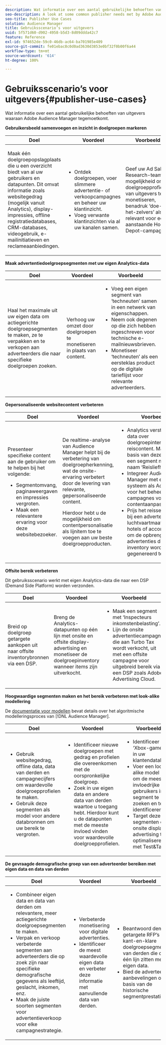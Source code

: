 ```yaml
---
description: Wat informatie over een aantal gebruikelijke behoeften van uitgevers waaraan Adobe Audience Manager tegemoetkomt.
seo-description: A look at some common publisher needs met by Adobe Audience Manager.
seo-title: Publisher Use Cases
solution: Audience Manager
title: Gebruiksscenario’s voor uitgevers
uuid: 5f571d60-d902-4958-b5d3-8d09ddda42c7
feature: Reference
exl-id: 974652de-59c0-46db-ac64-ba701985e409
source-git-commit: fe01ebac8c0d0ad3630d3853e0bf32f0b00f6a44
workflow-type: tm+mt
source-wordcount: '614'
ht-degree: 100%

---
```


# Gebruiksscenario’s voor uitgevers{#publisher-use-cases}

Wat informatie over een aantal gebruikelijke behoeften van uitgevers waaraan Adobe Audience Manager tegemoetkomt.

<!-- 

c_pub_use_case.xml

 -->

**Gebruikersbeeld samenvoegen en inzicht in doelgroepen markeren**

<table id="table_7051791195CE41B49173BBF9E581BFB6"> 
 <thead> 
  <tr> 
   <th colname="col1" class="entry"> Doel </th> 
   <th colname="col2" class="entry"> Voordeel </th> 
   <th colname="col3" class="entry"> Voorbeeld </th> 
  </tr> 
 </thead>
 <tbody> 
  <tr> 
   <td colname="col1"> <p>Maak één doelgroepopslagplaats die u een overzicht biedt van al uw gebruikers en datapunten. Dit omvat informatie zoals websitegedrag (mogelijk vanuit Analytics), display-impressies, offline registratiedatabases, CRM-databases, videogebruik, e-mailinitiatieven en reclameaanbiedingen. </p> </td> 
   <td colname="col2"> <p> 
     <ul id="ul_FB6683152C7D4D65AF951BA55E123427"> 
      <li id="li_45C12198EDDE4107AE59947BBAA51A60">Ontdek doelgroepen, voer slimmere advertentie- of verkoopcampagnes en beheer uw klantinzicht. </li> 
      <li id="li_53727E7A3D494299B4631439612AC226">Voeg verwante klantinzichten via al uw kanalen samen. </li> 
     </ul> </p> </td> 
   <td colname="col3"> <p>Geef uw Ad Sales Research-team de mogelijkheid om doelgroepprofielen van uitgevers te monetiseren, benadruk ‘doe-het-zelvers’ als relevant voor een aanstaande Home Depot-campagne. </p> </td> 
  </tr> 
 </tbody> 
</table>

**Maak advertentiedoelgroepsegmenten met uw eigen Analytics-data**

<table id="table_EE77D9F5BAD1473C8E058EE778AF2C3F"> 
 <thead> 
  <tr> 
   <th colname="col1" class="entry"> Doel </th> 
   <th colname="col2" class="entry"> Voordeel </th> 
   <th colname="col3" class="entry"> Voorbeeld </th> 
  </tr> 
 </thead>
 <tbody> 
  <tr> 
   <td colname="col1"> <p>Haal het maximale uit uw eigen data om actiegerichte doelgroepsegmenten te maken, ze te verpakken en te verkopen aan adverteerders die naar specifieke doelgroepen zoeken. </p> </td> 
   <td colname="col2"> <p>Verhoog uw omzet door doelgroepen te monetiseren in plaats van content. </p> </td> 
   <td colname="col3"> <p> 
     <ul id="ul_07695D68C7FA4BDE92E69AB84B59F0B5"> 
      <li id="li_D271C4C62589403C9F5D3B478EA1B1F3">Voeg een eigen segment van ‘techneuten’ samen in een netwerk van eigenschappen. </li> 
      <li id="li_1EC9E0F4BC6343C88CF29D07B9D1DA11">Neem ook degenen op die zich hebben ingeschreven voor technische e-mailnieuwsbrieven. </li> 
      <li id="li_2C5CE406BAEC4F3B8AAED5DF414E1C8B">Monetiseer ‘techneuten’ als een eersteklas product op de digitale tarieflijst voor relevante adverteerders. </li> 
     </ul> </p> </td> 
  </tr> 
 </tbody> 
</table>

**Gepersonaliseerde websitecontent verbeteren**

<table id="table_D8E82821D9F1491A822A6ABA3A988386"> 
 <thead> 
  <tr> 
   <th colname="col1" class="entry"> Doel </th> 
   <th colname="col2" class="entry"> Voordeel </th> 
   <th colname="col3" class="entry"> Voorbeeld </th> 
  </tr> 
 </thead>
 <tbody> 
  <tr> 
   <td colname="col1"> <p>Presenteer specifieke content aan de gebruiker om te helpen bij het volgende: </p> <p> 
     <ul id="ul_ACE36F7845EB4A2E9005ECCD746495CC"> 
      <li id="li_0714139FF2F5492DA32FB95456699E54">Segmentomvang, paginaweergaven en impressies vergroten. </li> 
      <li id="li_2CA4DFF2836D4F71A137829074F46D17">Maak een relevantere ervaring voor deze websitebezoeker. </li> 
     </ul> </p> </td> 
   <td colname="col2"> <p>De realtime-analyse van <span class="keyword">Audience Manager</span> helpt bij de verbetering van doelgroepherkenning, wat de onsite-ervaring verbetert door de levering van relevante, gepersonaliseerde content. </p> <p>Hierdoor hebt u de mogelijkheid om contentpersonalisatie als lijnitem toe te voegen aan uw beste doelgroepproducten. </p> </td> 
   <td colname="col3"> <p> 
     <ul id="ul_EEED2DAD504C486F8C00992219C893F7"> 
      <li id="li_E536F7C79824484DA3DC895809B849F4">Analytics verstrekt eigen data over doelgroepinteresse in reiscontent. Maak op basis van deze informatie een segment met de naam ‘Reisliefhebbers’. </li> 
      <li id="li_DCB3A5F3772C4DCEB757A4AB6CABFBE3">Integreer <span class="keyword">Audience Manager</span> met een systeem als Adobe CQ voor het beheer van campagnes voor het contentaanpassing. </li> 
      <li id="li_A9BFB7EB7504492BA83F182BE5E8CEF8">Prijs het reissegment aan bij een adverteerder voor luchtvaartmaatschappijen, hotels of accommodatie om de opbrengst van de advertenties die door uw inventory wordt gegenereerd te verhogen. </li> 
     </ul> </p> </td> 
  </tr> 
 </tbody> 
</table>

**Offsite bereik verbeteren**

Dit gebruiksscenario werkt met eigen Analytics-data die naar een DSP (Demand Side Platform) worden verzonden.

<table id="table_F88329D45D9441F1A8EDB9D6140FD02D"> 
 <thead> 
  <tr> 
   <th colname="col1" class="entry"> Doel </th> 
   <th colname="col2" class="entry"> Voordeel </th> 
   <th colname="col3" class="entry"> Voorbeeld </th> 
  </tr>
 </thead>
 <tbody> 
  <tr> 
   <td colname="col1"> <p>Breid op doelgroep getargete aankopen uit naar offsite inventorybronnen via een DSP. </p> </td> 
   <td colname="col2"> <p>Breng de Analytics-datapunten op één lijn met onsite en offsite display-advertising en monetiseer de doelgroepinventory wanneer items zijn uitverkocht. </p> </td> 
   <td colname="col3"> <p> 
     <ul id="ul_EE7A86BFFE534A59A9F8C7CAF46A31E5"> 
      <li id="li_D399592D9D904865BD319DC3621B832B">Maak een segment met ‘Inspecteurs inkomstenbelasting’. </li> 
      <li id="li_D28AC8BA5E194176BB8736B089B3C2F7">Lijn de onsite advertentiecampagne die aan Turbo Tax wordt verkocht, uit met een offsite campagne voor uitgebreid bereik via een DSP zoals Adobe Advertising Cloud. </li> 
     </ul> </p> </td> 
  </tr> 
 </tbody> 
</table>

**Hoogwaardige segmenten maken en het bereik verbeteren met look-alike modellering**

De [documentatie voor modellen](../features/algorithmic-models/understanding-models.md) bevat details over het algoritmische modelleringsproces van [!DNL Audience Manager].

<table id="table_A10E4656E2A74EF5BCCA42A7AAA94416"> 
 <thead> 
  <tr> 
   <th colname="col1" class="entry"> Doel </th> 
   <th colname="col2" class="entry"> Voordeel </th> 
   <th colname="col3" class="entry"> Voorbeeld </th> 
  </tr>
 </thead>
 <tbody> 
  <tr> 
   <td colname="col1"> <p> 
     <ul id="ul_6B69497AA7F543249FF820B1D5DC604F"> 
      <li id="li_7022E99BC3C6475988B8424528A221A8">Gebruik websitegedrag, offline data, data van derden en campagnecijfers om waardevolle doelgroepprofielen te maken. </li> 
      <li id="li_DBD50B14B3D34D9AB72C42E245406FE8">Gebruik deze segmenten als model voor andere databronnen om uw bereik te vergroten. </li> 
     </ul> </p> </td> 
   <td colname="col2"> <p> 
     <ul id="ul_CC5448D2EA0646D4AF3547E81DE31FDE"> 
      <li id="li_8F11E40026404C1380F26F6D03952C8E">Identificeer nieuwe doelgroepen met gedrag en profielen die overeenkomen met de oorspronkelijke doelgroep. </li> 
      <li id="li_5F67AD849EC145DBB1E52A92BBE2CEE3">Zoek in uw eigen data en andere data van derden waartoe u toegang hebt. Hierdoor kunt u de datapunten met de meeste invloed vinden voor waardevolle doelgroepprofielen. </li> 
     </ul> </p> </td> 
   <td colname="col3"> <p> 
     <ul id="ul_51091241D6B94A849A383538045D797C"> 
      <li id="li_88798E58BA574FA196CFC02C9C55A293">Identificeer ‘Xbox-gamers’ in uw klantendatabase. </li> 
      <li id="li_1136BBC68C8242CE9F116F2C70A4C164">Voer een look-alike model uit om de meest invloedrijke gebruikers in dat segment te zoeken en te identificeren. </li> 
      <li id="li_8BAED15DF7BA41B28B51BE8DC71DFDE8">Target deze segmenten om onsite display-advertising te optimaliseren met Test&amp;Target. </li> 
     </ul> </p> </td> 
  </tr> 
 </tbody> 
</table>

**De gevraagde demografische groep van een adverteerder bereiken met eigen data en data van derden**

<table id="table_63E19A09F1254D83A84F741CFB68A684"> 
 <thead> 
  <tr> 
   <th colname="col1" class="entry"> Doel </th> 
   <th colname="col2" class="entry"> Voordeel </th> 
   <th colname="col3" class="entry"> Voorbeeld </th> 
  </tr> 
 </thead>
 <tbody> 
  <tr> 
   <td colname="col1"> <p> 
     <ul id="ul_DB5B31FB1C7D4D36B9C32912921B39B5"> 
      <li id="li_7B750D619A8F40329B027559DDC5CFB0">Combineer eigen data en data van derden om relevantere, meer actiegerichte doelgroepsegmenten te maken. </li> 
      <li id="li_E0BC69F4F1BC4A2FA8B1807815072642">Verpak en verkoop verbeterde segmenten aan adverteerders die op zoek zijn naar specifieke demografische gegevens als leeftijd, geslacht, inkomen, enz. </li> 
      <li id="li_87FD5150D9F74FC9973FECD5DA363C34">Maak de juiste soorten segmenten voor advertentieverkoop voor elke campagnestrategie. </li> 
     </ul> </p> </td> 
   <td colname="col2"> <p> 
     <ul id="ul_9AABE5394A2B4352A9A368C3F887F583"> 
      <li id="li_64324505C1494879AE01DD93DFFF4753">Verbeterde monetisering voor digitale advertenties. </li> 
      <li id="li_429471653E65467582B193F89D7C5426">Identificeer de meest waardevolle eigen data en verbeter deze informatie met aanvullende data van derden. </li> 
     </ul> </p> </td> 
   <td colname="col3"> <p> 
     <ul id="ul_E59B88951B454AEA8E898A64C07F0F49"> 
      <li id="li_A856501CD9AB4ABFA4A440D2F451DFD2">Beantwoord demo-getargete RFP’s met kant-en-klare doelgroepsegmenten van derden die op één lijn zitten met de eigen data. </li> 
      <li id="li_32C82F83D0D440C0B86C527FD4BAF118">Bied de adverteerder aanbevelingen op basis van de historische segmentprestaties. </li> 
     </ul> </p> </td> 
  </tr> 
 </tbody> 
</table>
